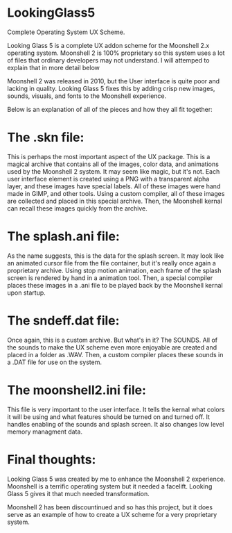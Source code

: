 # LookingGlass5
Complete Operating System UX Scheme.

Looking Glass 5 is a complete UX addon scheme for the Moonshell 2.x operating system. Moonshell 2 is 100% proprietary so this
system uses a lot of files that ordinary developers may not understand. I will attemped to explain that in more detail below

Moonshell 2 was released in 2010, but the User interface is quite poor and lacking in quality. Looking Glass 5 fixes this by
adding crisp new images, sounds, visuals, and fonts to the Moonshell experience.

Below is an explanation of all of the pieces and how they all fit together:

# The .skn file:

This is perhaps the most important aspect of the UX package. This is a magical archive that contains all of the images, color 
data, and animations used by the Moonshell 2 system. It may seem like magic, but it's not. Each user interface element is created using a PNG with a transparent alpha layer, and these images have special labels. All of these images were hand made in GIMP, and other tools. Using a custom compiler, all of these images are collected and placed in this special archive. Then, the Moonshell kernal can recall these images quickly from the archive. 

# The splash.ani file:

As the name suggests, this is the data for the splash screen. It may look like an animated cursor file from the file container, but it's really once again a proprietary archive. Using stop motion animation, each frame of the splash screen is rendered by hand in a animation tool. Then, a special compiler places these images in a .ani file to be played back by the Moonshell kernal upon startup.

# The sndeff.dat file:

Once again, this is a custom archive. But what's in it? The SOUNDS. All of the sounds to make the UX scheme even more enjoyable are created and placed in a folder as .WAV. Then, a custom compiler places these sounds in a .DAT file for use on the system.


# The moonshell2.ini file:

This file is very important to the user interface. It tells the kernal what colors it will be using and what features should be turned on and turned off. It handles enabling of the sounds and splash screen. It also changes low level memory managment data.


# Final thoughts:

Looking Glass 5 was created by me to enhance the Moonshell 2 experience. Moonshell is a terrific operating system but it needed a facelift. Looking Glass 5 gives it that much needed transformation. 

Moonshell 2 has been discountinued and so has this project, but it does serve as an example of how to create a UX scheme for a very proprietary system.
